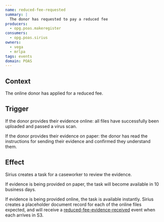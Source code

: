 ```yaml
---
name: reduced-fee-requested
summary: |
  The donor has requested to pay a reduced fee
producers:
  - opg.poas.makeregister
consumers:
  - opg.poas.sirius
owners:
  - vega
  - mrlpa
tags: events
domain: POAS
---
```


## Context

The online donor has applied for a reduced fee.

## Trigger

If the donor provides their evidence online: all files have successfully been uploaded and passed a virus scan.

If the donor provides their evidence on paper: the donor has read the instructions for sending their evidence and confirmed they understand them.

## Effect

Sirius creates a task for a caseworker to review the evidence.

If evidence is being provided on paper, the task will become available in 10 business days.

If evidence is being provided online, the task is available instantly. Sirius creates a placeholder document record for each of the online files expected, and will receive a [reduced-fee-evidence-received](../reduced-fee-evidence-received) event when each arrives in S3.
